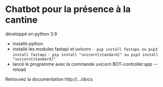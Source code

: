 # Chatbot pour la présence à la cantine
développé en python 3.9

- installé python
- installé les modules fastapi et uvicorn
`- pip install fastapi ou pip3 install fastapi`
`- pip install "uvicorn[standard]" ou pip3 install "uvicorn[standard]"`
- lancé le programme avec la commande uvicorn BOT-controller:app -- reload


Retrouvez la documentation http://.../docs
